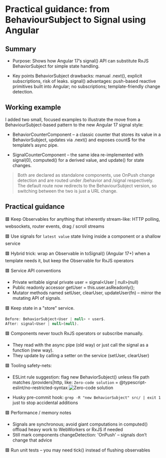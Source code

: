 # Practical guidance: from BehaviourSubject to Signal using Angular

## Summary

- Purpose: Shows how Angular 17’s signal() API can substitute RxJS BehaviorSubject for simple state handling.

- Key points
BehaviorSubject drawbacks: manual .next(), explicit subscriptions, risk of leaks.
signal() advantages: push-based reactive primitives built into Angular; no subscriptions; template-friendly change detection.

## Working example

I added two small, focused examples to illustrate the move from a BehaviourSubject-based pattern to the new Angular 17 signal style:
- BehaviorCounterComponent – a classic counter that stores its value in a BehaviorSubject, updates via .next() and exposes count$ for the template’s async pipe.

- SignalCounterComponent – the same idea re-implemented with signal(0), computed() for a derived value, and update() for state changes.

> Both are declared as standalone components, use OnPush change detection and are routed under
/behavior and /signal respectively. The default route now redirects to the BehaviourSubject version, so switching between the two is just a URL change.

## Practical guidance

🟩 Keep Observables for anything that inherently stream-like: HTTP polling, websockets, router events, drag / scroll streams <br>

🟩 Use signals for `latest value` state living inside a component or a shallow service<br>

🟩 Hybrid trick: wrap an Observable in toSignal() (Angular 17+) when a template needs it, but keep the Observable for RxJS operators<br>

🟩 Service API conventions
- Private writable signal private user = signal<User | null>(null)
- Public readonly accessor getUser = this.user.asReadonly();
- Mutator methods named setUser, clearUser, updateUser(fn) – mirror the mutating API of signals.

🟩 Keep state in a "store" service.
```js
Before: BehaviorSubject<User | null> + user$.
After: signal<User | null>(null).
```
🟩 Components never touch RxJS operators or subscribe manually.
- They read with the async pipe (old way) or just call the signal as a function (new way).
- They update by calling a setter on the service (setUser, clearUser)

🟩 Tooling safety-nets:
- ESLint rule suggestion: flag new BehaviorSubject() unless file path matches /providers|http, like:
`Zero-code solution` = @typescript-eslint/no-restricted-syntax
![Zero-code solution](https://eslint.org/docs/latest/rules/no-restricted-syntax)

- Husky pre-commit hook: `grep -R "new BehaviorSubject" src/ | exit 1` just to stop accidental additions

🟩 Performance / memory notes
- Signals are synchronous; avoid giant computations in computed() offload heavy work to WebWorkers or RxJS if needed
- Still mark components changeDetection: 'OnPush' – signals don’t change that advice

🟩 Run unit tests – you may need tick() instead of flushing observables



